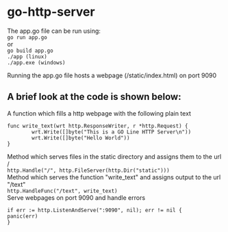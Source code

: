 # go-http-server

The app.go file can be run using:  
`go run app.go`  
or  
    `go build app.go`  
    `./app (linux)`  
    `./app.exe (windows)`  

Running the app.go file hosts a webpage (/static/index.html) on port 9090  


## A brief look at the code is shown below:

A function which fills a http webpage with the following plain text
```
func write_text(wrt http.ResponseWriter, r *http.Request) {
        wrt.Write([]byte("This is a GO Line HTTP Server\n"))
        wrt.Write([]byte("Hello World"))
}
```

Method which serves files in the static directory and assigns them to the url /  
`http.Handle("/", http.FileServer(http.Dir("static")))`  
Method which serves the function "write_text" and assigns output to the url "/text"  
`http.HandleFunc("/text", write_text)`  
Serve webpages on port 9090 and handle errors  
```
if err := http.ListenAndServe(":9090", nil); err != nil {
panic(err)
}
```
